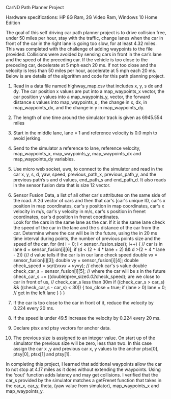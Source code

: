 CarND Path Planner Project

Hardware specifications:  HP 8G Ram, 2G Video Ram, Windows 10 Home Edition

The goal of this self driving car path planner project is to drive collision free, under 50 miles per hour, stay with the traffic, change lanes when the car in front of the car in the right lane is going too slow, for at least 4.32 miles.  This was completed with the challenge of adding waypoints to the file provided.  Collisions were avoided by sensing cars in front in the car’s lane and the speed of the preceding car.  If the vehicle is too close to the preceding car, decelerate at 5 mph each 20 ms.  If not too close and the velocity is less than 50 miles per hour, accelerate at 5 mph each 20 ms.  Below is are details of the algorithm and code for this path planning project.

1.	Read in a data file named highway_map.csv that includes x, y, s dx and dy.  The car position x values are put into a map_waypoints_x vector,  the car position y values into a map_waypoints_y,  vector, the forward distance s values into map_waypoints_s , the change in x, dx, in map_waypoints_dx, and the change in y in map_waypoints_dy.
2.	The length of one time around the simulator track is given as 6945.554 miles
3.	Start in the middle lane, lane = 1 and reference velocity is 0.0 mph to avoid jerking.
4.	Send to the simulator a reference to lane, reference velocity, map_waypoints_x, map_waypoints_y, map_waypoints_dx and map_waypoints_dy variables.
5.	Use micro web socket, uws, to connect to the simulator and read in the car x, y, s, d, yaw, speed, previous_path_x, previous_path_y, and the previous path’s s and d values, end_path_s and end_path_d.  It also reads in the sensor fusion data that is size 12 vector.
6.	Sensor Fusion Data, a list of all other car's attributes on the same side of the road.   A 2d vector of cars and then that car's [car's unique ID, car's x position in map coordinates, car's y position in map coordinates, car's x velocity in m/s, car's y velocity in m/s, car's s position in frenet coordinates, car's d position in frenet coordinates.  
Look for the cars in the same lane as the car.  If it is the same lane check the speed of the car in the lane and the s distance of the car from the car.  Determine where the car will be in the future, using the in 20 ms time interval during points, the number of previous points size and the speed of the car.
for (int i = 0; i < sensor_fusion.size(); i++)
{
// car is in lane
d = sensor_fusion[i][6];
if (d < (2 + 4 * lane + 2) && d >(2 + 4 * lane - 2))
{// d value tells if the car is in our lane check speed
double vx = sensor_fusion[i][3];
double vy = sensor_fusion[i][4];
double check_speed = sqrt(vx*vx + vy*vy);
// check car's s value
double check_car_s = sensor_fusion[i][5];
// where the car will be s in the future
check_car_s += ((double)prev_size*0.02*check_speed);
are we close to car in front of us,
// check_car_s less than 30m
if ((check_car_s > car_s) && ((check_car_s - car_s) 
< 30))
{
too_close = true;
if (lane > 0)
				lane = 0; // get in the left lane
		}
	}
}

7.	If the car is too close to the car in front of it, reduce the velocity by 0.224 every 20 ms.
8.	If the speed is under 49.5 increase the velocity by 0.224 every 20 ms.
9.	Declare ptsx and ptsy vectors for anchor data.
10.	The previous size is assigned to an integer value.  On start up of the simulator the previous size will be zero, less than two.  In this case assign the car x ,y and previous car x, y values to the anchor ptsx[0], ptsy[0], ptsx[1] and ptsy[1].


In completing this project, I learned that additional waypoints allow the car to not stop at 4.17 miles as it does without extending the waypoints.  Using the ‘cout’ function adds latency and may get collisions.  I verified that the car_s provided by the simulator matches a getFrenet function that takes in the car_x, car_y, theta, (yaw value from simulator), map_waypoints_x and map_waypoints_y.  

